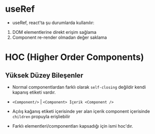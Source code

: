 # useRef

- useRef, react'ta şu durumlarda kullanılır:

1. DOM elementlerine direkt erişim sağlama
2. Component re-render olmadan değer saklama

# HOC (Higher Order Components)

## Yüksek Düzey Bileşenler

- Normal componentlardan farklı olarak `self-closing` değildir kendi kapanış etiketi vardır.
- `<Component/>` | `<Component> İçerik <Component />`

- Açılış kağanış etiketi içerisinde yer alan içerik component içerisinde `children` propuyla erişliebilir

- Farklı elementleri/componentları kapsadığı için ismi hoc'dır.
